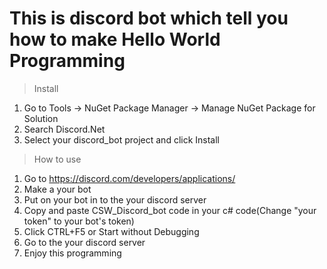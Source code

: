 # This is discord bot which tell you how to make Hello World Programming

>Install
1. Go to Tools -> NuGet Package Manager -> Manage NuGet Package for Solution
2. Search Discord.Net
3. Select your discord_bot project and click Install

>How to use
1. Go to https://discord.com/developers/applications/
2. Make a your bot
3. Put on your bot in to the your discord server
4. Copy and paste CSW_Discord_bot code in your c# code(Change "your token" to your bot's token)
5. Click CTRL+F5 or Start without Debugging
6. Go to the your discord server
7. Enjoy this programming
